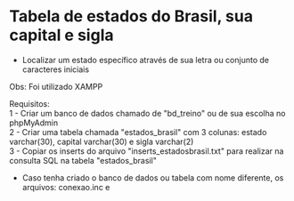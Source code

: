 # Tabela de estados do Brasil, sua capital e sigla

- Localizar um estado específico através de sua letra ou conjunto de caracteres iniciais

Obs: Foi utilizado XAMPP

Requisitos:<br/>
1 - Criar um banco de dados chamado de "bd_treino" ou de sua escolha no phpMyAdmin<br/>
2 - Criar uma tabela chamada "estados_brasil" com 3 colunas: estado varchar(30), capital varchar(30) e sigla varchar(2)<br/>
3 - Copiar os inserts do arquivo "inserts_estadosbrasil.txt" para realizar na consulta SQL na tabela "estados_brasil"

- Caso tenha criado o banco de dados ou tabela com nome diferente, os arquivos: conexao.inc e 
